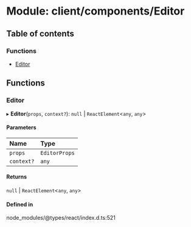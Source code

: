 # Module: client/components/Editor

## Table of contents

### Functions

- [Editor](../wiki/client.components.Editor#editor)

## Functions

### Editor

▸ **Editor**(`props`, `context?`): `null` \| `ReactElement`<`any`, `any`\>

#### Parameters

| Name       | Type          |
| :--------- | :------------ |
| `props`    | `EditorProps` |
| `context?` | `any`         |

#### Returns

`null` \| `ReactElement`<`any`, `any`\>

#### Defined in

node_modules/@types/react/index.d.ts:521
